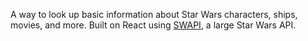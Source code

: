 A way to look up basic information about Star Wars characters, ships, movies, and more. Built on React using [SWAPI](https://swapi.dev/), a large Star Wars API.
